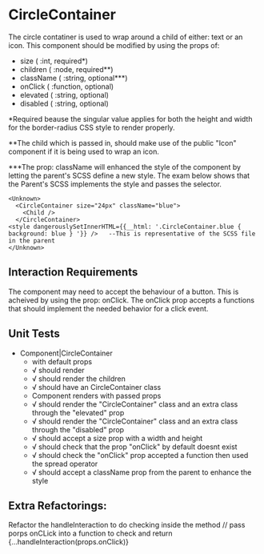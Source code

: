 # CircleContainer

The circle contatiner is used to wrap around a child of either: text or an icon.
This component should be modified by using the props of: 
* size ( :int, required*)
* children ( :node, required**)
* className ( :string, optional***)
* onClick ( :function, optional)
* elevated ( :string, optional)
* disabled ( :string, optional)

*Required beause the singular value applies for both the height and width for the border-radius CSS style to render properly.

**The child which is passed in, should make use of the public "Icon" component if it is being used to wrap an icon. 

***The prop: className will enhanced the style of the component by letting the parent's SCSS define a new style. The exam below shows that the Parent's SCSS implements the style and passes the selector. 

```  
<Unknown>
  <CircleContainer size="24px" className="blue">
    <Child />
  </CircleContainer>
<style dangerouslySetInnerHTML={{__html: '.CircleContainer.blue { background: blue } '}} />   --This is representative of the SCSS file in the parent
</Unknown>

```


## Interaction Requirements

The component may need to accept the behaviour of a button. This is acheived by using the prop: onClick.
The onClick prop accepts a functions that should implement the needed behavior for a click event.


## Unit Tests

* Component|CircleContainer
  *  with default props
    *  √ should render
    *  √ should render the children
    *  √ should have an CircleContainer class
  *  Component renders with passed props
    *  √ should render the "CircleContainer" class and an extra class through the "elevated" prop
    *  √ should render the "CircleContainer" class and an extra class through the "disabled" prop
    *  √ should accept a size prop with a width and height
    *  √ should check that the prop "onClick" by default doesnt exist
    *  √ should check the "onClick" prop accepted a function then used the spread operator
    *  √ should accept a className prop from the parent to enhance the style

## Extra Refactorings:
Refactor the handleInteraction to do checking inside the method  // pass porps onCLick into a function to check and return {...handleInteraction(props.onClick)}
